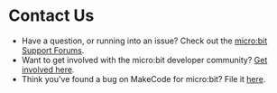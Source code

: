 # Contact Us

* Have a question, or running into an issue? Check out the [micro:bit Support Forums](https://support.microbit.org/).
* Want to get involved with the micro:bit developer community? [Get involved here](https://tech.microbit.org/get-involved/where-to-find/).
* Think you've found a bug on MakeCode for micro:bit? File it [here](https://github.com/Microsoft/pxt-microbit/issues/new?template=bug_report.md).